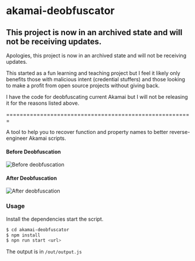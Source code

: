 # akamai-deobfuscator

## This project is now in an archived state and will not be receiving updates. 

Apologies, this project is now in an archived state and will not be receiving updates.

This started as a fun learning and teaching project but I feel it likely only benefits those with malicious intent (credential stuffers) and those looking to make a profit from open source projects without giving back.

I have the code for deobfuscating current Akamai but I will not be releasing it for the reasons listed above.


=======================================================

A tool to help you to recover function and property names to better reverse-engineer Akamai scripts.

#### Before Deobfuscation
![Before deobfuscation](https://i.imgur.com/mfDpFCy.png)

#### After Deobfuscation
![After deobfuscation](https://user-images.githubusercontent.com/25884226/132633792-efd918ab-d43e-4939-bd37-3be4368af91f.png)
### Usage
Install the dependencies  start the script.

```sh
$ cd akamai-deobfuscator
$ npm install
$ npn run start <url>
```

The output is in `/out/output.js`
